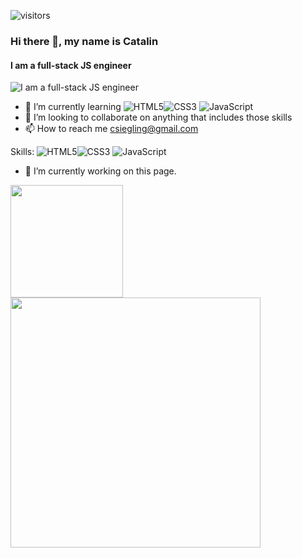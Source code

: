 ![visitors](https://visitor-badge.glitch.me/badge?page_id=ant-acid.readme&left_color=black&right_color=blue)
### Hi there 👋, my name is Catalin
#### I am a full-stack JS engineer
![I am a full-stack JS engineer](https://blog.da2k.com.br/uploads/2015/07/banner-git-e-github-ninja.jpg)

- 🌱 I’m currently learning ![HTML5](https://img.shields.io/badge/html5-%23E34F26.svg?style=for-the-badge&logo=html5&logoColor=white)![CSS3](https://img.shields.io/badge/css3-%231572B6.svg?style=for-the-badge&logo=css3&logoColor=white)
![JavaScript](https://img.shields.io/badge/javascript-%23323330.svg?style=for-the-badge&logo=javascript&logoColor=%23F7DF1E)
- 💞️ I’m looking to collaborate on anything that includes those skills
- 📫 How to reach me csiegling@gmail.com

Skills:  ![HTML5](https://img.shields.io/badge/html5-%23E34F26.svg?style=for-the-badge&logo=html5&logoColor=white)![CSS3](https://img.shields.io/badge/css3-%231572B6.svg?style=for-the-badge&logo=css3&logoColor=white)
![JavaScript](https://img.shields.io/badge/javascript-%23323330.svg?style=for-the-badge&logo=javascript&logoColor=%23F7DF1E)


- 🔭 I’m currently working on this page. 

<img height="180em" src="https://github-readme-stats.vercel.app/api?username=Ant-Acid&show_icons=true&hide_border=true&&count_private=true&include_all_commits=true" /><img src="https://wakatime.com/share/@d1c92954-7ef0-4528-b862-07f2286b1118/c7ef759d-b092-4059-8ec6-dff4a4880cf6.svg" height="400px">
<!--START_SECTION:waka-->
<!--END_SECTION:waka-->

